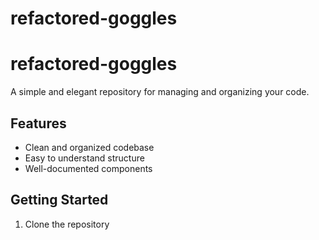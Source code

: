 # refactored-goggles
# refactored-goggles

A simple and elegant repository for managing and organizing your code.

## Features

- Clean and organized codebase
- Easy to understand structure
- Well-documented components

## Getting Started

1. Clone the repository
